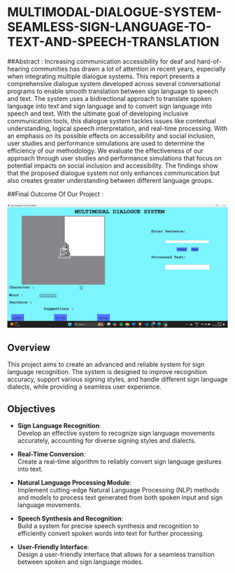 # MULTIMODAL-DIALOGUE-SYSTEM-SEAMLESS-SIGN-LANGUAGE-TO-TEXT-AND-SPEECH-TRANSLATION

##Abstract : 
Increasing communication accessibility for deaf and hard-of-hearing communities has drawn a lot of attention in recent years, especially when integrating multiple dialogue systems. This report presents a comprehensive dialogue system developed across several conversational programs to enable smooth translation between sign language to speech and   text. The system uses a bidirectional approach to translate spoken language into text and sign language and to convert sign language into speech and text. With the ultimate goal of developing inclusive communication tools, this dialogue system tackles issues like contextual understanding, logical speech interpretation, and real-time processing. With an emphasis on its possible effects on accessibility and social inclusion, user studies and performance simulations are used to determine the efficiency of our methodology. We evaluate the effectiveness of our approach through user studies and performance simulations that focus on potential impacts on social inclusion and accessibility. The findings show that the proposed dialogue system not only enhances communication but also creates greater understanding between different language groups. 

##Final Outcome Of Our Project :

![](https://github.com/Omkarj00/MULTIMODAL-DIALOGUE-SYSTEM-SEAMLESS-SIGN-LANGUAGE-TO-TEXT-AND-SPEECH-TRANSLATION/blob/main/Images/UI.jpg)

## Overview  
This project aims to create an advanced and reliable system for sign language recognition. The system is designed to improve recognition accuracy, support various signing styles, and handle different sign language dialects, while providing a seamless user experience.

## Objectives  
- **Sign Language Recognition**:  
  Develop an effective system to recognize sign language movements accurately, accounting for diverse signing styles and dialects.  

- **Real-Time Conversion**:  
  Create a real-time algorithm to reliably convert sign language gestures into text.  

- **Natural Language Processing Module**:  
  Implement cutting-edge Natural Language Processing (NLP) methods and models to process text generated from both spoken input and sign language movements.  

- **Speech Synthesis and Recognition**:  
  Build a system for precise speech synthesis and recognition to efficiently convert spoken words into text for further processing.  

- **User-Friendly Interface**:  
  Design a user-friendly interface that allows for a seamless transition between spoken and sign language modes.  


